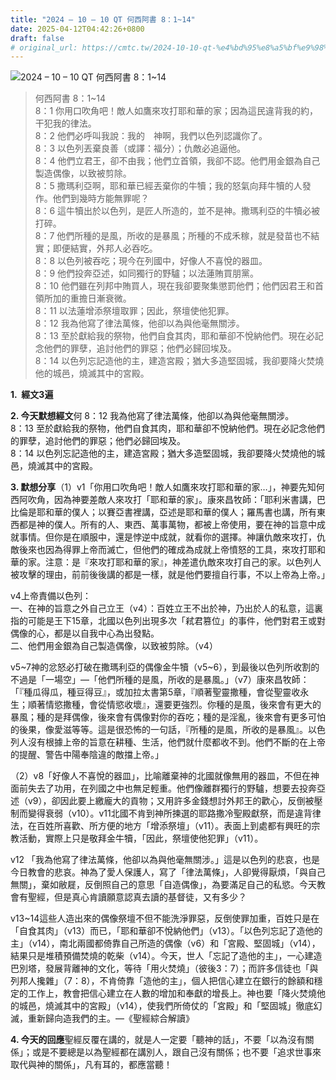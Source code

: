 ```yaml
---
title: "2024 – 10 – 10 QT 何西阿書 8：1~14"
date: 2025-04-12T04:42:26+0800
draft: false
# original_url: https://cmtc.tw/2024-10-10-qt-%e4%bd%95%e8%a5%bf%e9%98%bf%e6%9b%b8-8%ef%bc%9a114
---
```


![2024 – 10 – 10 QT 何西阿書 8：1~14](/images/qt.jpg  "2024 – 10 – 10 QT 何西阿書 8：1~14")

> 何西阿書 8：1~14  
> 8：1 你用口吹角吧！敵人如鷹來攻打耶和華的家；因為這民違背我的約，干犯我的律法。  
> 8：2 他們必呼叫我說：我的　神啊，我們以色列認識你了。  
> 8：3 以色列丟棄良善（或譯：福分）；仇敵必追逼他。  
> 8：4 他們立君王，卻不由我；他們立首領，我卻不認。他們用金銀為自己製造偶像，以致被剪除。  
> 8：5 撒瑪利亞啊，耶和華已經丟棄你的牛犢；我的怒氣向拜牛犢的人發作。他們到幾時方能無罪呢？  
> 8：6 這牛犢出於以色列，是匠人所造的，並不是神。撒瑪利亞的牛犢必被打碎。  
> 8：7 他們所種的是風，所收的是暴風；所種的不成禾稼，就是發苗也不結實；即便結實，外邦人必吞吃。  
> 8：8 以色列被吞吃；現今在列國中，好像人不喜悅的器皿。  
> 8：9 他們投奔亞述，如同獨行的野驢；以法蓮賄買朋黨。  
> 8：10 他們雖在列邦中賄買人，現在我卻要聚集懲罰他們；他們因君王和首領所加的重擔日漸衰微。  
> 8：11 以法蓮增添祭壇取罪；因此，祭壇使他犯罪。  
> 8：12 我為他寫了律法萬條，他卻以為與他毫無關涉。  
> 8：13 至於獻給我的祭物，他們自食其肉，耶和華卻不悅納他們。現在必記念他們的罪孽，追討他們的罪惡；他們必歸回埃及。  
> 8：14 以色列忘記造他的主，建造宮殿；猶大多造堅固城，我卻要降火焚燒他的城邑，燒滅其中的宮殿。

**1.  經文3遍**

**2. 今天默想經文**何 8：12 我為他寫了律法萬條，他卻以為與他毫無關涉。  
8：13 至於獻給我的祭物，他們自食其肉，耶和華卻不悅納他們。現在必記念他們的罪孽，追討他們的罪惡；他們必歸回埃及。  
8：14 以色列忘記造他的主，建造宮殿；猶大多造堅固城，我卻要降火焚燒他的城邑，燒滅其中的宮殿。

**3. 默想分享**（1）v1「你用口吹角吧！敵人如鷹來攻打耶和華的家…」，神要先知何西阿吹角，因為神要差敵人來攻打「耶和華的家」。康來昌牧師：「耶利米書講，巴比倫是耶和華的僕人；以賽亞書裡講，亞述是耶和華的僕人；羅馬書也講，所有東西都是神的僕人。所有的人、東西、萬事萬物，都被上帝使用，要在神的旨意中成就事情。但你是在順服中，還是悖逆中成就，就看你的選擇。神讓仇敵來攻打，仇敵後來也因為得罪上帝而滅亡，但他們的確成為成就上帝憤怒的工具，來攻打耶和華的家。注意：是『來攻打耶和華的家』，神差遣仇敵來攻打自己的家。以色列人被攻擊的理由，前前後後講的都是一樣，就是他們要擅自行事，不以上帝為上帝。」

v4上帝責備以色列：  
一、在神的旨意之外自己立王（v4）：百姓立王不出於神，乃出於人的私意，這裏指的可能是王下15章，北國以色列出現多次「弒君篡位」的事件，他們對君王或對偶像的心，都是以自我中心為出發點。  
二、他們用金銀為自己製造偶像，以致被剪除。（v4）

v5~7神的忿怒必打破在撒瑪利亞的偶像金牛犢（v5~6），到最後以色列所收割的不過是「一場空」—「他們所種的是風，所收的是暴風。」（v7）康來昌牧師：「『種瓜得瓜，種豆得豆』，或加拉太書第5章，『順著聖靈撒種，會從聖靈收永生；順著情慾撒種，會從情慾收壞』，還要更強烈。你種的是風，後來會有更大的暴風；種的是拜偶像，後來會有偶像對你的吞吃；種的是淫亂，後來會有更多可怕的後果，像愛滋等等。這是很恐怖的一句話，『所種的是風，所收的是暴風』。以色列人沒有根據上帝的旨意在耕種、生活，他們就什麼都收不到。他們不斷的在上帝的提醒、警告中陽奉陰違的敵擋上帝。」

（2）v8「好像人不喜悅的器皿」，比喻離棄神的北國就像無用的器皿，不但在神面前失去了功用，在列國之中也無足輕重。他們像離群獨行的野驢，想要去投奔亞述（v9），卻因此要上繳龐大的貢物；又用許多金錢想討外邦王的歡心，反倒被壓制而變得衰弱（v10）。v11北國不肯到神所揀選的耶路撒冷聖殿獻祭，而是違背律法，在百姓所喜歡、所方便的地方「增添祭壇」（v11）。表面上到處都有興旺的宗教活動，實際上只是敬拜金牛犢，「因此，祭壇使他犯罪」（v11）。

v12 「我為他寫了律法萬條，他卻以為與他毫無關涉。」這是以色列的悲哀，也是今日教會的悲哀。神為了愛人保護人，寫了「律法萬條」，人卻覺得厭煩，「與自己無關」，棄如敝屣，反倒照自己的意思「自造偶像」，為要滿足自己的私慾。今天教會有聖經，但是真心肯讀願意認真去讀的基督徒，又有多少？

v13~14這些人造出來的偶像祭壇不但不能洗淨罪惡，反倒使罪加重，百姓只是在「自食其肉」（v13）而已，「耶和華卻不悅納他們」（v13）。「以色列忘記了造他的主」（v14），南北兩國都倚靠自己所造的偶像（v6）和「宮殿、堅固城」（v14），結果只是堆積預備焚燒的乾柴（v14）。今天，世人「忘記了造他的主」，一心建造巴別塔，發展背離神的文化，等待「用火焚燒」（彼後3：7）；而許多信徒也「與列邦人攙雜」（7：8），不肯倚靠「造他的主」，個人把信心建立在銀行的餘額和穩定的工作上，教會把信心建立在人數的增加和奉獻的增長上。神也要「降火焚燒他的城邑，燒滅其中的宮殿」（v14），使我們所倚仗的「宮殿」和「堅固城」徹底幻滅，重新歸向造我們的主。—《聖經綜合解讀》

**4. 今天的回應**聖經反覆在講的，就是人一定要「聽神的話」，不要「以為沒有關係」；或是不要總是以為聖經都在講別人，跟自己沒有關係；也不要「追求世事來取代與神的關係」，凡有耳的，都應當聽！